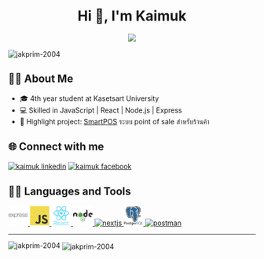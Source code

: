 <h1 align="center">Hi 👋, I'm Kaimuk</h1>

<p align="center">
  <img src="https://scontent.fbkk5-7.fna.fbcdn.net/v/t39.30808-6/466668494_1655964335347368_8400512706779187920_n.jpg?stp=cp6_dst-jpg_tt6&_nc_cat=108&ccb=1-7&_nc_sid=6ee11a&_nc_ohc=IAHb--ggrVcQ7kNvwEPqa1T&_nc_oc=AdkyyNarR-lW2bjaSuqeLucidGm0X1-odmP-P3LFsQisktZSA-_2S4aIwwr3ZKjSyJs&_nc_zt=23&_nc_ht=scontent.fbkk5-7.fna&_nc_gid=xXXOHSdDQW1d3CgGTS8o7w&oh=00_AfQ9TasGcI2IpNP3M1gMu68_KvAs4kksIc4c0P331lGvmw&oe=688777C9" width="200px">
</p>

<p align="left"> <img src="https://komarev.com/ghpvc/?username=jakprim-2004&label=Profile%20views&color=0e75b6&style=flat" alt="jakprim-2004" /> </p>

## 👨‍🎓 About Me

- 🎓 4th year student at Kasetsart University  
- 💻 Skilled in JavaScript | React | Node.js | Express  
- 🚀 Highlight project: [SmartPOS](https://www.smartpos.software/) ระบบ point of sale สำหรับร้านค้า

## 🌐 Connect with me

<p align="left">
<a href="https://linkedin.com/in/kaimuk-jakprim-042aa2325" target="blank"><img align="center" src="https://raw.githubusercontent.com/rahuldkjain/github-profile-readme-generator/master/src/images/icons/Social/linked-in-alt.svg" alt="kaimuk linkedin" height="30" width="40" /></a>
<a href="https://fb.com/kaimuk.json" target="blank"><img align="center" src="https://raw.githubusercontent.com/rahuldkjain/github-profile-readme-generator/master/src/images/icons/Social/facebook.svg" alt="kaimuk facebook" height="30" width="40" /></a>
</p>

## 🧑‍💻 Languages and Tools

<p align="left">
  <a href="https://expressjs.com" target="_blank" rel="noreferrer">
    <img src="https://raw.githubusercontent.com/devicons/devicon/master/icons/express/express-original-wordmark.svg" alt="express" width="40" height="40"/>
  </a>
  <a href="https://developer.mozilla.org/en-US/docs/Web/JavaScript" target="_blank" rel="noreferrer">
    <img src="https://raw.githubusercontent.com/devicons/devicon/master/icons/javascript/javascript-original.svg" alt="javascript" width="40" height="40"/>
  </a>
  <a href="https://reactjs.org/" target="_blank" rel="noreferrer">
    <img src="https://raw.githubusercontent.com/devicons/devicon/master/icons/react/react-original-wordmark.svg" alt="react" width="40" height="40"/>
  </a>
  <a href="https://nodejs.org" target="_blank" rel="noreferrer">
    <img src="https://raw.githubusercontent.com/devicons/devicon/master/icons/nodejs/nodejs-original-wordmark.svg" alt="nodejs" width="40" height="40"/>
  </a>
  <a href="https://nextjs.org/" target="_blank" rel="noreferrer">
    <img src="https://cdn.worldvectorlogo.com/logos/nextjs-2.svg" alt="nextjs" width="40" height="40"/>
  </a>
  <a href="https://www.postgresql.org" target="_blank" rel="noreferrer">
    <img src="https://raw.githubusercontent.com/devicons/devicon/master/icons/postgresql/postgresql-original-wordmark.svg" alt="postgresql" width="40" height="40"/>
  </a>
  <a href="https://postman.com" target="_blank" rel="noreferrer">
    <img src="https://www.vectorlogo.zone/logos/getpostman/getpostman-icon.svg" alt="postman" width="40" height="40"/>
  </a>
</p>

---

<p><img align="left" src="https://github-readme-stats.vercel.app/api/top-langs?username=jakprim-2004&show_icons=true&locale=en&layout=compact" alt="jakprim-2004" /></p>

<p>&nbsp;<img align="center" src="https://github-readme-stats.vercel.app/api?username=jakprim-2004&show_icons=true&locale=en" alt="jakprim-2004" /></p>
